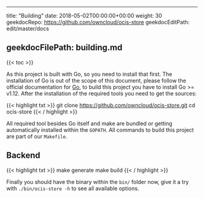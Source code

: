 * * *

title: "Building"
date: 2018-05-02T00:00:00+00:00
weight: 30
geekdocRepo: <https://github.com/owncloud/ocis-store>
geekdocEditPath: edit/master/docs

## geekdocFilePath: building.md

{{&lt; toc >}}

As this project is built with Go, so you need to install that first. The installation of Go is out of the scope of this document, please follow the official documentation for [Go](https://golang.org/doc/install), to build this project you have to install Go >= v1.12. After the installation of the required tools you need to get the sources:

{{&lt; highlight txt >}}
git clone <https://github.com/owncloud/ocis-store.git>
cd ocis-store
{{&lt; / highlight >}}

All required tool besides Go itself and make are bundled or getting automatically installed within the `GOPATH`. All commands to build this project are part of our `Makefile`.

## Backend

{{&lt; highlight txt >}}
make generate
make build
{{&lt; / highlight >}}

Finally you should have the binary within the `bin/` folder now, give it a try with `./bin/ocis-store -h` to see all available options.
